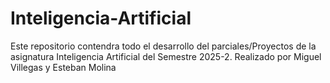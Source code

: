 # Inteligencia-Artificial
Este repositorio contendra todo el desarrollo del parciales/Proyectos de la asignatura Inteligencia Artificial del Semestre 2025-2. Realizado por Miguel Villegas y Esteban Molina
